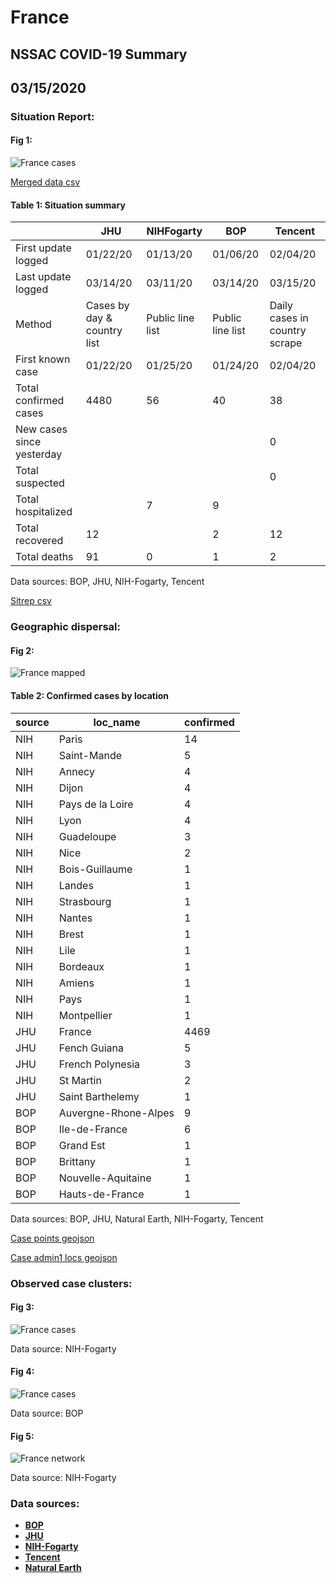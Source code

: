 # France
## NSSAC COVID-19 Summary
## 03/15/2020



### Situation Report:
#### Fig 1:
![France cases](../merged_histories/France_merged_histories.png)

[Merged data csv](https://github.com/SchlittDataSci/SchlittDataSci.github.io/blob/master/data/tables/France_merged_daily.csv)

#### Table 1: Situation summary


|                           | JHU                         | NIHFogarty       | BOP              | Tencent                       |
|---------------------------|-----------------------------|------------------|------------------|-------------------------------|
| First update logged       | 01/22/20                    | 01/13/20         | 01/06/20         | 02/04/20                      |
| Last update logged        | 03/14/20                    | 03/11/20         | 03/14/20         | 03/15/20                      |
| Method                    | Cases by day & country list | Public line list | Public line list | Daily cases in country scrape |
| First known case          | 01/22/20                    | 01/25/20         | 01/24/20         | 02/04/20                      |
| Total confirmed cases     | 4480                        | 56               | 40               | 38                            |
| New cases since yesterday |                             |                  |                  | 0                             |
| Total suspected           |                             |                  |                  | 0                             |
| Total hospitalized        |                             | 7                | 9                |                               |
| Total recovered           | 12                          |                  | 2                | 12                            |
| Total deaths              | 91                          | 0                | 1                | 2                             |

Data sources: BOP, JHU, NIH-Fogarty, Tencent


[Sitrep csv](https://github.com/SchlittDataSci/SchlittDataSci.github.io/blob/master/data/tables/France_sitrep.csv)

### Geographic dispersal:
#### Fig 2:
![France mapped](../case_locs/France_case_locs.png)

#### Table 2: Confirmed cases by location


| source   | loc_name             |   confirmed |
|----------|----------------------|-------------|
| NIH      | Paris                |          14 |
| NIH      | Saint-Mande          |           5 |
| NIH      | Annecy               |           4 |
| NIH      | Dijon                |           4 |
| NIH      | Pays de la Loire     |           4 |
| NIH      | Lyon                 |           4 |
| NIH      | Guadeloupe           |           3 |
| NIH      | Nice                 |           2 |
| NIH      | Bois-Guillaume       |           1 |
| NIH      | Landes               |           1 |
| NIH      | Strasbourg           |           1 |
| NIH      | Nantes               |           1 |
| NIH      | Brest                |           1 |
| NIH      | Lile                 |           1 |
| NIH      | Bordeaux             |           1 |
| NIH      | Amiens               |           1 |
| NIH      | Pays                 |           1 |
| NIH      | Montpellier          |           1 |
| JHU      | France               |        4469 |
| JHU      | Fench Guiana         |           5 |
| JHU      | French Polynesia     |           3 |
| JHU      | St Martin            |           2 |
| JHU      | Saint Barthelemy     |           1 |
| BOP      | Auvergne-Rhone-Alpes |           9 |
| BOP      | Ile-de-France        |           6 |
| BOP      | Grand Est            |           1 |
| BOP      | Brittany             |           1 |
| BOP      | Nouvelle-Aquitaine   |           1 |
| BOP      | Hauts-de-France      |           1 |

Data sources: BOP, JHU, Natural Earth, NIH-Fogarty, Tencent


[Case points geojson](https://github.com/SchlittDataSci/SchlittDataSci.github.io/blob/master/data/shapes/France_case_locs.geojson)

[Case admin1 locs geojson](https://github.com/SchlittDataSci/SchlittDataSci.github.io/blob/master/data/shapes/France_admin1_locs.geojson)

### Observed case clusters:
#### Fig 3:
![France cases](../cluster_analysis/France_imported_cases_NIHFogarty.png)



Data source: NIH-Fogarty


#### Fig 4:
![France cases](../cluster_analysis/France_imported_cases_BOP.png)



Data source: BOP


#### Fig 5:
![France network](../autochthonous_networks/France_network.png)



Data source: NIH-Fogarty


### Data sources:
* **[BOP](https://github.com/beoutbreakprepared/nCoV2019)**
* **[JHU](https://github.com/CSSEGISandData/COVID-19)** 
* **[NIH-Fogarty](https://docs.google.com/spreadsheets/d/1jS24DjSPVWa4iuxuD4OAXrE3QeI8c9BC1hSlqr-NMiU/edit#gid=1187587451)** 
* **[Tencent](https://news.qq.com/zt2020/page/feiyan.htm)**
* **[Natural Earth](https://www.naturalearthdata.com/forums/forum/natural-earth-map-data/cultural-vectors/admin-1-states-provinces-and-their-boundaries/)**

<!-- Global site tag (gtag.js) - Google Analytics -->
<script async src="https://www.googletagmanager.com/gtag/js?id=UA-158816269-1"></script>
<script>
  window.dataLayer = window.dataLayer || [];
  function gtag(){dataLayer.push(arguments);}
  gtag('js', new Date());

  gtag('config', 'UA-158816269-1');
</script>